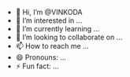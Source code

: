 - 👋 Hi, I’m @VINKODA
- 👀 I’m interested in ...
- 🌱 I’m currently learning ...
- 💞️ I’m looking to collaborate on ...
- 📫 How to reach me ...
- 😄 Pronouns: ...
- ⚡ Fun fact: ...

<!---
VINKODA/VINKODA is a ✨ special ✨ repository because its `README.md` (this file) appears on your GitHub profile.
You can click the Preview link to take a look at your changes.
--->
